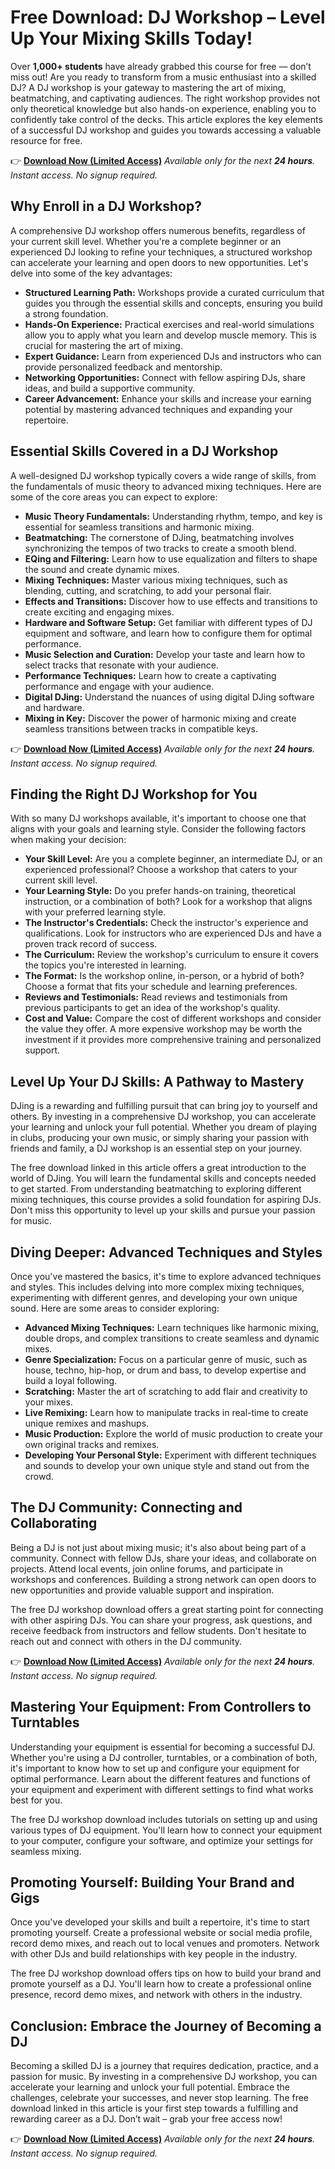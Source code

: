 # Free Download: DJ Workshop – Level Up Your Mixing Skills Today!

Over **1,000+ students** have already grabbed this course for free — don’t miss out! Are you ready to transform from a music enthusiast into a skilled DJ? A DJ workshop is your gateway to mastering the art of mixing, beatmatching, and captivating audiences. The right workshop provides not only theoretical knowledge but also hands-on experience, enabling you to confidently take control of the decks. This article explores the key elements of a successful DJ workshop and guides you towards accessing a valuable resource for free.

👉 **[Download Now (Limited Access)](https://udemywork.com/dj-workshop)**
_Available only for the next **24 hours**. Instant access. No signup required._

## Why Enroll in a DJ Workshop?

A comprehensive DJ workshop offers numerous benefits, regardless of your current skill level. Whether you're a complete beginner or an experienced DJ looking to refine your techniques, a structured workshop can accelerate your learning and open doors to new opportunities. Let's delve into some of the key advantages:

*   **Structured Learning Path:** Workshops provide a curated curriculum that guides you through the essential skills and concepts, ensuring you build a strong foundation.
*   **Hands-On Experience:** Practical exercises and real-world simulations allow you to apply what you learn and develop muscle memory. This is crucial for mastering the art of mixing.
*   **Expert Guidance:** Learn from experienced DJs and instructors who can provide personalized feedback and mentorship.
*   **Networking Opportunities:** Connect with fellow aspiring DJs, share ideas, and build a supportive community.
*   **Career Advancement:** Enhance your skills and increase your earning potential by mastering advanced techniques and expanding your repertoire.

## Essential Skills Covered in a DJ Workshop

A well-designed DJ workshop typically covers a wide range of skills, from the fundamentals of music theory to advanced mixing techniques. Here are some of the core areas you can expect to explore:

*   **Music Theory Fundamentals:** Understanding rhythm, tempo, and key is essential for seamless transitions and harmonic mixing.
*   **Beatmatching:** The cornerstone of DJing, beatmatching involves synchronizing the tempos of two tracks to create a smooth blend.
*   **EQing and Filtering:** Learn how to use equalization and filters to shape the sound and create dynamic mixes.
*   **Mixing Techniques:** Master various mixing techniques, such as blending, cutting, and scratching, to add your personal flair.
*   **Effects and Transitions:** Discover how to use effects and transitions to create exciting and engaging mixes.
*   **Hardware and Software Setup:** Get familiar with different types of DJ equipment and software, and learn how to configure them for optimal performance.
*   **Music Selection and Curation:** Develop your taste and learn how to select tracks that resonate with your audience.
*   **Performance Techniques:** Learn how to create a captivating performance and engage with your audience.
*   **Digital DJing:** Understand the nuances of using digital DJing software and hardware.
*   **Mixing in Key:** Discover the power of harmonic mixing and create seamless transitions between tracks in compatible keys.

👉 **[Download Now (Limited Access)](https://udemywork.com/dj-workshop)**
_Available only for the next **24 hours**. Instant access. No signup required._

## Finding the Right DJ Workshop for You

With so many DJ workshops available, it's important to choose one that aligns with your goals and learning style. Consider the following factors when making your decision:

*   **Your Skill Level:** Are you a complete beginner, an intermediate DJ, or an experienced professional? Choose a workshop that caters to your current skill level.
*   **Your Learning Style:** Do you prefer hands-on training, theoretical instruction, or a combination of both? Look for a workshop that aligns with your preferred learning style.
*   **The Instructor's Credentials:** Check the instructor's experience and qualifications. Look for instructors who are experienced DJs and have a proven track record of success.
*   **The Curriculum:** Review the workshop's curriculum to ensure it covers the topics you're interested in learning.
*   **The Format:** Is the workshop online, in-person, or a hybrid of both? Choose a format that fits your schedule and learning preferences.
*   **Reviews and Testimonials:** Read reviews and testimonials from previous participants to get an idea of the workshop's quality.
*   **Cost and Value:** Compare the cost of different workshops and consider the value they offer. A more expensive workshop may be worth the investment if it provides more comprehensive training and personalized support.

## Level Up Your DJ Skills: A Pathway to Mastery

DJing is a rewarding and fulfilling pursuit that can bring joy to yourself and others. By investing in a comprehensive DJ workshop, you can accelerate your learning and unlock your full potential. Whether you dream of playing in clubs, producing your own music, or simply sharing your passion with friends and family, a DJ workshop is an essential step on your journey.

The free download linked in this article offers a great introduction to the world of DJing. You will learn the fundamental skills and concepts needed to get started. From understanding beatmatching to exploring different mixing techniques, this course provides a solid foundation for aspiring DJs. Don't miss this opportunity to level up your skills and pursue your passion for music.

## Diving Deeper: Advanced Techniques and Styles

Once you've mastered the basics, it's time to explore advanced techniques and styles. This includes delving into more complex mixing techniques, experimenting with different genres, and developing your own unique sound. Here are some areas to consider exploring:

*   **Advanced Mixing Techniques:** Learn techniques like harmonic mixing, double drops, and complex transitions to create seamless and dynamic mixes.
*   **Genre Specialization:** Focus on a particular genre of music, such as house, techno, hip-hop, or drum and bass, to develop expertise and build a loyal following.
*   **Scratching:** Master the art of scratching to add flair and creativity to your mixes.
*   **Live Remixing:** Learn how to manipulate tracks in real-time to create unique remixes and mashups.
*   **Music Production:** Explore the world of music production to create your own original tracks and remixes.
*   **Developing Your Personal Style:** Experiment with different techniques and sounds to develop your own unique style and stand out from the crowd.

## The DJ Community: Connecting and Collaborating

Being a DJ is not just about mixing music; it's also about being part of a community. Connect with fellow DJs, share your ideas, and collaborate on projects. Attend local events, join online forums, and participate in workshops and conferences. Building a strong network can open doors to new opportunities and provide valuable support and inspiration.

The free DJ workshop download offers a great starting point for connecting with other aspiring DJs. You can share your progress, ask questions, and receive feedback from instructors and fellow students. Don't hesitate to reach out and connect with others in the DJ community.

👉 **[Download Now (Limited Access)](https://udemywork.com/dj-workshop)**
_Available only for the next **24 hours**. Instant access. No signup required._

## Mastering Your Equipment: From Controllers to Turntables

Understanding your equipment is essential for becoming a successful DJ. Whether you're using a DJ controller, turntables, or a combination of both, it's important to know how to set up and configure your equipment for optimal performance. Learn about the different features and functions of your equipment and experiment with different settings to find what works best for you.

The free DJ workshop download includes tutorials on setting up and using various types of DJ equipment. You'll learn how to connect your equipment to your computer, configure your software, and optimize your settings for seamless mixing.

## Promoting Yourself: Building Your Brand and Gigs

Once you've developed your skills and built a repertoire, it's time to start promoting yourself. Create a professional website or social media profile, record demo mixes, and reach out to local venues and promoters. Network with other DJs and build relationships with key people in the industry.

The free DJ workshop download offers tips on how to build your brand and promote yourself as a DJ. You'll learn how to create a professional online presence, record demo mixes, and network with others in the industry.

## Conclusion: Embrace the Journey of Becoming a DJ

Becoming a skilled DJ is a journey that requires dedication, practice, and a passion for music. By investing in a comprehensive DJ workshop, you can accelerate your learning and unlock your full potential. Embrace the challenges, celebrate your successes, and never stop learning. The free download linked in this article is your first step towards a fulfilling and rewarding career as a DJ. Don’t wait – grab your free access now!

👉 **[Download Now (Limited Access)](https://udemywork.com/dj-workshop)**
_Available only for the next **24 hours**. Instant access. No signup required._

